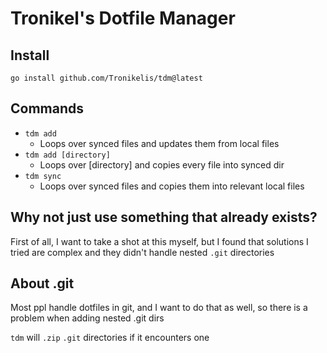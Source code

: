 # Tronikel's Dotfile Manager

## Install

```
go install github.com/Tronikelis/tdm@latest
```

## Commands

-   `tdm add`
    -   Loops over synced files and updates them from local files
-   `tdm add [directory]`
    -   Loops over [directory] and copies every file into synced dir
-   `tdm sync`
    -   Loops over synced files and copies them into relevant local files

## Why not just use something that already exists?

First of all, I want to take a shot at this myself, but I found that solutions I tried are complex
and they didn't handle nested `.git` directories

## About .git

Most ppl handle dotfiles in git, and I want to do that as well, so there is a problem when adding nested .git dirs

`tdm` will `.zip` `.git` directories if it encounters one
